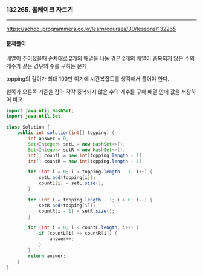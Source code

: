 ### 132265. 롤케이크 자르기

---

https://school.programmers.co.kr/learn/courses/30/lessons/132265

#### 문제풀이

배열이 주어졌을때 순차대로 2개의 배열을 나눌 경우 2개의 배열이 중복되지 않은 수의 개수가 같은 경우의 수를 구하는 문제

topping의 길이가 최대 100만 이기에 시간복잡도를 생각해서 풀어야 한다.

왼쪽과 오른쪽 기준을 잡아 각각 중복되지 않은 수의 개수를 구해 배열 안에 값을 저장하여 비교.

```java
import java.util.HashSet;
import java.util.Set;

class Solution {
    public int solution(int[] topping) {
        int answer = 0;
        Set<Integer> setL = new HashSet<>();
        Set<Integer> setR = new HashSet<>();
        int[] countL = new int[topping.length - 1];
        int[] countR = new int[topping.length - 1];

        for (int i = 0; i < topping.length - 1; i++) {
            setL.add(topping[i]);
            countL[i] = setL.size();
        }

        for (int i = topping.length - 1; i > 0; i--) {
            setR.add(topping[i]);
            countR[i - 1] = setR.size();
        }

        for (int i = 0; i < countL.length; i++) {
            if (countL[i] == countR[i]) {
                answer++;
            }
        }
        return answer;
    }
}

```